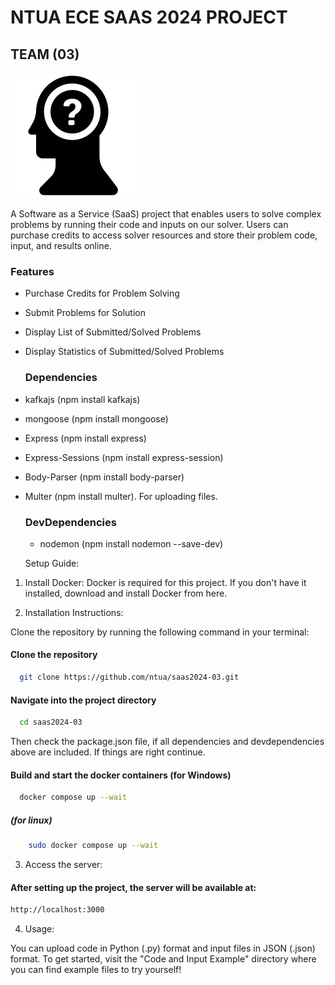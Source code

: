 # NTUA ECE SAAS 2024 PROJECT
  
## TEAM (03)
  
![Image Description](frontend/public/css/540076-200.png)

  A Software as a Service (SaaS) project that enables users to solve complex problems by running their code and inputs on our solver. Users can purchase credits to access solver resources and store their problem   code, input, and results online.

  ### Features
  
- Purchase Credits for Problem Solving
- Submit Problems for Solution
- Display List of Submitted/Solved Problems
- Display Statistics of Submitted/Solved Problems

  ### Dependencies
- kafkajs (npm install kafkajs)
- mongoose (npm install mongoose)
- Express (npm install express)
- Express-Sessions (npm install express-session)
- Body-Parser (npm install body-parser)
- Multer (npm install multer). For uploading files.

  ### DevDependencies

  - nodemon (npm install nodemon --save-dev)


  Setup Guide:

1. Install Docker:
   Docker is required for this project. If you don't have it installed, download and install Docker from here.

3. Installation Instructions:

 Clone the repository by running the following command in your terminal:

  #### Clone the repository
  ```bash
    git clone https://github.com/ntua/saas2024-03.git
  ```
  #### Navigate into the project directory
  ```bash
    cd saas2024-03
  ```
Then check the package.json file, if all dependencies and devdependencies above are included. If things are right continue.
  #### Build and start the docker containers (for Windows)
  ```bash
    docker compose up --wait
  ```
##### (for linux)
```bash
    sudo docker compose up --wait
```

3. Access the server:
#### After setting up the project, the server will be available at:
```bash
http://localhost:3000
```
4. Usage:

  You can upload code in Python (.py) format and input files in JSON (.json) format.
  To get started, visit the "Code and Input Example" directory where you can find example files to try yourself!

